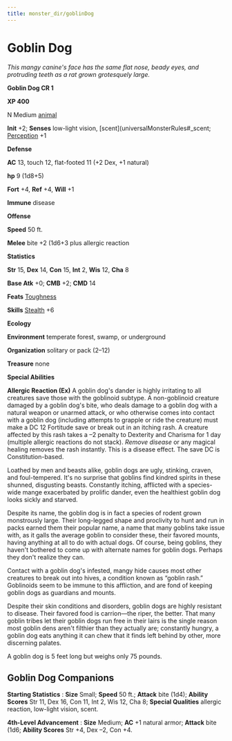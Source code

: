 ```yaml
---
title: monster_dir/goblinDog
---
```

# Goblin Dog

_This mangy canine's face has the same flat nose, beady eyes, and protruding teeth as a rat grown grotesquely large._

**Goblin Dog CR 1**

**XP 400**

N Medium [animal](creatureTypes#_animal)

**Init** +2; **Senses** low-light vision, [scent](universalMonsterRules#_scent; [Perception](../skill_dir/perception#_perception) +1

**Defense**

**AC** 13, touch 12, flat-footed 11 (+2 Dex, +1 natural)

**hp** 9 (1d8+5)

**Fort** +4, **Ref** +4, **Will** +1

**Immune** disease

**Offense**

**Speed** 50 ft.

**Melee** bite +2 (1d6+3 plus allergic reaction

**Statistics**

**Str** 15, **Dex** 14, **Con** 15, **Int** 2, **Wis** 12, **Cha** 8

**Base Atk** +0; **CMB** +2; **CMD** 14

**Feats** [Toughness](../feats#_toughness)

**Skills** [Stealth](../skill_dir/stealth#_stealth) +6

**Ecology**

**Environment** temperate forest, swamp, or underground

**Organization** solitary or pack (2–12)

**Treasure** none

**Special Abilities**

**Allergic Reaction (Ex)** A goblin dog's dander is highly irritating to all creatures save those with the goblinoid subtype. A non-goblinoid creature damaged by a goblin dog's bite, who deals damage to a goblin dog with a natural weapon or unarmed attack, or who otherwise comes into contact with a goblin dog (including attempts to grapple or ride the creature) must make a DC 12 Fortitude save or break out in an itching rash. A creature affected by this rash takes a –2 penalty to Dexterity and Charisma for 1 day (multiple allergic reactions do not stack). _Remove disease_ or any magical healing removes the rash instantly. This is a disease effect. The save DC is Constitution-based.

Loathed by men and beasts alike, goblin dogs are ugly, stinking, craven, and foul-tempered. It's no surprise that goblins find kindred spirits in these shunned, disgusting beasts. Constantly itching, afflicted with a species-wide mange exacerbated by prolific dander, even the healthiest goblin dog looks sickly and starved.

Despite its name, the goblin dog is in fact a species of rodent grown monstrously large. Their long-legged shape and proclivity to hunt and run in packs earned them their popular name, a name that many goblins take issue with, as it galls the average goblin to consider these, their favored mounts, having anything at all to do with actual dogs. Of course, being goblins, they haven't bothered to come up with alternate names for goblin dogs. Perhaps they don't realize they can.

Contact with a goblin dog's infested, mangy hide causes most other creatures to break out into hives, a condition known as “goblin rash.” Goblinoids seem to be immune to this affliction, and are fond of keeping goblin dogs as guardians and mounts.

Despite their skin conditions and disorders, goblin dogs are highly resistant to disease. Their favored food is carrion—the riper, the better. That many goblin tribes let their goblin dogs run free in their lairs is the single reason most goblin dens aren't filthier than they actually are; constantly hungry, a goblin dog eats anything it can chew that it finds left behind by other, more discerning palates.

A goblin dog is 5 feet long but weighs only 75 pounds.

## Goblin Dog Companions

**Starting Statistics** : **Size** Small; **Speed** 50 ft.; **Attack** bite (1d4); **Ability Scores** Str 11, Dex 16, Con 11, Int 2, Wis 12, Cha 8; **Special Qualities** allergic reaction, low-light vision, scent.

**4th-Level Advancement** : **Size** Medium; **AC** +1 natural armor; **Attack** bite (1d6; **Ability Scores** Str +4, Dex –2, Con +4.

